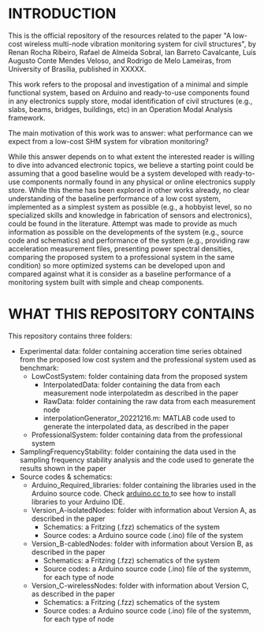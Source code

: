 # INTRODUCTION

This is the official repository of the resources related to the paper "A low-cost wireless multi-node vibration monitoring system for civil structures", by 
Renan Rocha Ribeiro, Rafael de Almeida Sobral, Ian Barreto Cavalcante, Luís Augusto Conte Mendes Veloso, and Rodrigo de Melo Lameiras, from University of Brasília, published in XXXXX.

This work refers to the proposal and investigation of a minimal and simple functional system, based on Arduino and ready-to-use components found in any electronics supply store,
modal identification of civil structures (e.g., slabs, beams, bridges, buildings, etc) in an Operation Modal Analysis framework.

The main motivation of this work was to answer: what performance can we expect from a low-cost SHM system for vibration monitoring?

While this answer depends on to what extent the interested reader is willing to dive into advanced electronic topics, we believe a starting point could be assuming that
a good baseline would be a system developed with ready-to-use components normally found in any physical or online electronics supply store. While this theme has been explored 
in other works already, no clear understanding of the baseline performance of a low cost system, implemented as a simplest system as possible 
(e.g., a hobbyist level, so no specialized skills and knowledge in fabrication of sensors and electronics), could be found in the literature. 
Attempt was made to provide as much information as possible on the developments of the system (e.g., source code and schematics) and performance of the system (e.g., providing raw acceleration measurement
files, presenting power spectral densities, comparing the proposed system to a professional system in the same condition) so more optimized systems can be developed upon 
and compared against what it is consider as a baseline performance of a monitoring system built with simple and cheap components.

# WHAT THIS REPOSITORY CONTAINS

This repository contains three folders:
* Experimental data: folder containing acceration time series obtained from the proposed low cost system and the professional system used as benchmark:
  * LowCostSystem: folder containing data from the proposed system
    * InterpolatedData: folder containing the data from each measurement node interpolatedm as described in the paper
    * RawData: folder containing the raw data from each measurement node
    * interpolationGenerator_20221216.m: MATLAB code used to generate the interpolated data, as described in the paper
  * ProfessionalSystem: folder containing data from the professional system
* SamplingFrequencyStability: folder containing the data used in the sampling frequency stability analysis and the code used to generate the results shown in the paper
* Source codes & schematics:
  * Arduino_Required_libraries: folder containing the libraries used in the Arduino source code. Check [arduino.cc to ](https://docs.arduino.cc/software/ide-v1/tutorials/installing-libraries) to see how to install libraries to your Arduino IDE.
  * Version_A-isolatedNodes: folder with information about Version A, as described in the paper
    *  Schematics: a Fritzing (.fzz) schematics of the system
    *  Source codes: a Arduino source code (.ino) file of the system
  * Version_B-cabledNodes: folder with information about Version B, as described in the paper
    *  Schematics: a Fritzing (.fzz) schematics of the system
    *  Source codes: a Arduino source code (.ino) file of the systemm, for each type of node
  * Version_C-wirelessNodes: folder with information about Version C, as described in the paper
    *  Schematics: a Fritzing (.fzz) schematics of the system
    *  Source codes: a Arduino source code (.ino) file of the systemm, for each type of node 
